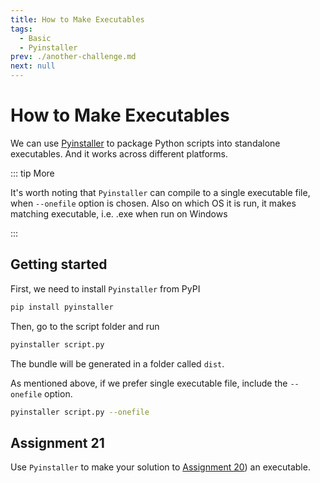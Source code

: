 ```yaml
---
title: How to Make Executables
tags:
  - Basic
  - Pyinstaller
prev: ./another-challenge.md
next: null
---
```


# How to Make Executables

<TagLinks />

We can use [Pyinstaller](https://www.pyinstaller.org) to package Python scripts into standalone executables. And it works across different platforms.

::: tip More

It's worth noting that `Pyinstaller` can compile to a single executable file, when `--onefile` option is chosen. Also on which OS it is run, it makes matching executable, i.e. .exe when run on Windows

:::

## Getting started

First, we need to install `Pyinstaller` from PyPI

```sh
pip install pyinstaller
```

Then, go to the script folder and run

```sh
pyinstaller script.py
```

The bundle will be generated in a folder called `dist`.

As mentioned above, if we prefer single executable file, include the `--onefile` option.

```sh
pyinstaller script.py --onefile
```

## Assignment 21

Use `Pyinstaller` to make your solution to [Assignment 20](./another-challenge.md#assignment-20)) an executable.
